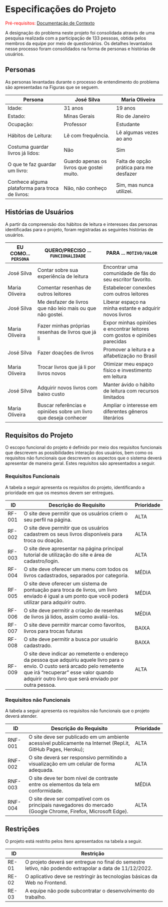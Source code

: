 # Especificações do Projeto

<span style="color:red">Pré-requisitos: <a href="01-Documentação de Contexto.md"> Documentação de Contexto</a></span>

A designação do problema neste projeto foi consolidada através de uma pesquisa realizada com a participação de 133 pessoas, obtida pelos membros da equipe por meio de questionários. Os detalhes levantados nesse processo foram consolidados na forma de personas e histórias de usuários. 

## Personas

As personas levantadas durante o processo de entendimento do problema são apresentadas na Figuras que se seguem. 

|  Persona    |  José Silva   |  Maria Oliveira      |                             
|-------------|---------------|----------------------|
|  Idade: |  31 anos   |  19 anos  |
|  Estado: |  Minas Gerais  |  Rio de Janeiro  |
|  Ocupação:  |  Professor  |  Estudante |
|  Hábitos de Leitura: |  Lê com frequência.|  Lê algumas vezes ao ano  |
|  Costuma guardar livros já lidos:|  Não |  Sim |
|  O que te faz guardar um livro:   |  Guardo apenas os livros que gostei muito. |  Falta de opção prática para me desfazer|
|  Conhece alguma plataforma para troca de livros:|  Não, não conheço |  Sim, mas nunca utilizei. |

## Histórias de Usuários

A partir da compreensão dos hábitos de leitura e interesses das personas identificadas para o projeto, foram registradas as seguintes histórias de usuários. 

|EU COMO... `PERSONA`|QUERO/PRECISO ... `FUNCIONALIDADE`                                 |PARA ... `MOTIVO/VALOR`                                                     |
|--------------------|-------------------------------------------------------------------|----------------------------------------------------------------------------|
|  José Silva        | Contar sobre sua experiência de leitura                           | Encontrar uma comunidade de fãs do seu escritor favorito.                  |
|  Maria Oliveira    |  Comentar resenhas de outros leitores                             |  Estabelecer conexões com outros leitores                                  |
|  José Silva        |  Me desfazer de livros que não leio mais ou que não gostei.       |  Liberar espaço na minha estante e adquirir novos livros                   |
|  Maria Oliveira    |Fazer minhas próprias resenhas de livros que já li                 |  Expor minhas opiniões e encontrar leitores com gostos e opiniões parecidas|
|  José Silva        | Fazer doações de livros                                           |  Promover a leitura e a alfabetização no Brasil                            |
|  Maria Oliveira    | Trocar livros que já li por livros novos                          |  Otimizar meu espaço físico e investimento em leitura                      |
|  José Silva        |  Adquirir novos livros com baixo custo                            |  Manter ávido o hábito de leitura com recursos limitados                   |
|  Maria Oliveira    |  Buscar referências e opiniões sobre um livro que deseja conhecer |  Ampliar o interesse em diferentes gêneros literários                      |

## Requisitos do Projeto 

O escopo funcional do projeto é definido por meio dos requisitos funcionais que descrevem as possibilidades interação dos usuários, bem como os requisitos não funcionais que descrevem os aspectos que o sistema deverá apresentar de maneira geral. Estes requisitos são apresentados a seguir.

### Requisitos Funcionais

A tabela a seguir apresenta os requisitos do projeto, identificando a prioridade em que os mesmos devem ser entregues.

|  ID    |  Descrição do Requisito  |  Prioridade |
|--------|-----------------------------------------|----|
|  RF-001|  O site deve permitir que os usuários criem o seu perfil na página.| ALTA | 
|  RF-002|  O site deve permitir que os usuários cadastrem os seus livros disponíveis para troca ou doação.  | ALTA |
|  RF-003|  O site deve apresentar na página principal tutorial de utilização do site e área de cadastro/login.| ALTA | 
|  RF-004|  O site deve oferecer um menu com todos os livros cadastrados, separados por categoria. | MÉDIA |
|  RF-005|  O site deve oferecer um sistema de pontuação para troca de livros, um livro enviado é igual a um ponto que você poderá utilizar para adquirir outro. | MÉDIA| 
|  RF-006|  O site deve permitir a criação de resenhas de livros já lidos, assim como avaliá-los.  | MÉDIA |
|  RF-007|  O site deve permitir marcar como favoritos, livros para trocas futuras| BAIXA | 
|  RF-008|  O site deve permitir a busca por usuário cadastrado.| BAIXA | 
|  RF-009|  O site deve indicar ao remetente o endereço da pessoa que adquiriu aquele livro para o envio. O custo será arcado pelo remetente que irá “recuperar” esse valor quando adquirir outro livro que será enviado por outra pessoa. | ALTA |

### Requisitos não Funcionais

A tabela a seguir apresenta os requisitos não funcionais que o projeto deverá atender.

|ID     | Descrição do Requisito  |Prioridade |
|-------|-------------------------|----|
|RNF-001| O site deve ser publicado em um ambiente acessível publicamente na Internet (Repl.it, GitHub Pages, Heroku);  | ALTA | 
|RNF-002| O site deverá ser responsivo permitindo a visualização em um celular de forma adequada. |  ALTA | 
|RNF-003| O site deve ter bom nível de contraste entre os elementos da tela em conformidade.   | MÉDIA | 
|RNF-004| O site deve ser compatível com os principais navegadores do mercado (Google Chrome, Firefox, Microsoft Edge). |  ALTA | 

## Restrições

O projeto está restrito pelos itens apresentados na tabela a seguir.

|ID| Restrição                                             |
|--|-------------------------------------------------------|
|RE-01| O projeto deverá ser entregue no final do semestre letivo, não podendo extrapolar a data de 11/12/2022. |
|RE-02| O aplicativo deve se restringir às tecnologias básicas da Web no Frontend. |
|RE-03| A equipe não pode subcontratar o desenvolvimento do trabalho.  |




